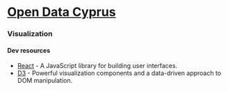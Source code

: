 # [Open Data Cyprus](http://www.data.gov.cy)

### Visualization

#### Dev resources

- [React](https://facebook.github.io/react/) - A JavaScript library for building user interfaces.
- [D3](https://d3js.org/) -  Powerful visualization components and a data-driven approach to DOM manipulation.
